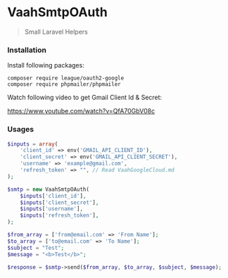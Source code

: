 # VaahSmtpOAuth
> Small Laravel Helpers

### Installation

Install following packages:
```
composer require league/oauth2-google
composer require phpmailer/phpmailer
```

Watch following video to get Gmail Client Id & Secret:

https://www.youtube.com/watch?v=QfA70GbV08c


### Usages
```php
$inputs = array(
    'client_id' => env('GMAIL_API_CLIENT_ID'),
    'client_secret' => env('GMAIL_API_CLIENT_SECRET'),
    'username' => 'example@gmail.com',
    'refresh_token' => "", // Read VaahGoogleCloud.md
);

$smtp = new VaahSmtpOAuth(
    $inputs['client_id'],
    $inputs['client_secret'],
    $inputs['username'],
    $inputs['refresh_token'],
);

$from_array = ['from@email.com' => 'From Name'];
$to_array = ['to@email.com' => 'To Name'];
$subject = "Test";
$message = "<b>Test</b>";

$response = $smtp->send($from_array, $to_array, $subject, $message);

```


